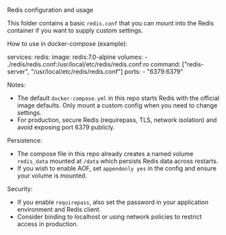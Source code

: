 Redis configuration and usage

This folder contains a basic `redis.conf` that you can mount into the Redis container if you want to supply custom settings.

How to use in docker-compose (example):

services:
  redis:
    image: redis:7.0-alpine
    volumes:
      - ./redis/redis.conf:/usr/local/etc/redis/redis.conf:ro
    command: ["redis-server", "/usr/local/etc/redis/redis.conf"]
    ports:
      - "6379:6379"

Notes:
- The default `docker-compose.yml` in this repo starts Redis with the official image defaults. Only mount a custom config when you need to change settings.
- For production, secure Redis (requirepass, TLS, network isolation) and avoid exposing port 6379 publicly.

Persistence:
- The compose file in this repo already creates a named volume `redis_data` mounted at `/data` which persists Redis data across restarts.
- If you wish to enable AOF, set `appendonly yes` in the config and ensure your volume is mounted.

Security:
- If you enable `requirepass`, also set the password in your application environment and Redis client.
- Consider binding to localhost or using network policies to restrict access in production.
